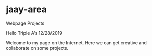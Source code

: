 # jaay-area
Webpage Projects

Hello Triple A's  12/28/2019

Welcome to my page on the Internet. Here we can get creative and collaborate on some projects.
